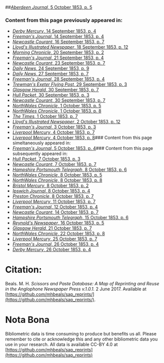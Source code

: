 ##[*Aberdeen Journal*, 5 October 1853, p. 5](https://mhbeals.github.io/sap_html/Aberdeen-Journal/Aberdeen-Journal-5-October-1853-p-5)

### Content from this page previously appeared in:
+ [*Derby Mercury*, 14 September 1853, p. 4](https://mhbeals.github.io/sap_html/Derby-Mercury/Derby-Mercury-14-September-1853-p-4)
+ [*Freeman's Journal*, 14 September 1853, p. 4](https://mhbeals.github.io/sap_html/Freeman's-Journal/Freeman's-Journal-14-September-1853-p-4)
+ [*Newcastle Courant*, 16 September 1853, p. 7](https://mhbeals.github.io/sap_html/Newcastle-Courant/Newcastle-Courant-16-September-1853-p-7)
+ [*Lloyd's Illustrated Newspaper*, 18 September 1853, p. 12](https://mhbeals.github.io/sap_html/Lloyd's-Illustrated-Newspaper/Lloyd's-Illustrated-Newspaper-18-September-1853-p-12)
+ [*Morning Chronicle*, 20 September 1853, p. 2](https://mhbeals.github.io/sap_html/Morning-Chronicle/Morning-Chronicle-20-September-1853-p-2)
+ [*Freeman's Journal*, 21 September 1853, p. 4](https://mhbeals.github.io/sap_html/Freeman's-Journal/Freeman's-Journal-21-September-1853-p-4)
+ [*Newcastle Courant*, 23 September 1853, p. 7](https://mhbeals.github.io/sap_html/Newcastle-Courant/Newcastle-Courant-23-September-1853-p-7)
+ [*Daily News*, 24 September 1853, p. 9](https://mhbeals.github.io/sap_html/Daily-News/Daily-News-24-September-1853-p-9)
+ [*Daily News*, 27 September 1853, p. 7](https://mhbeals.github.io/sap_html/Daily-News/Daily-News-27-September-1853-p-7)
+ [*Freeman's Journal*, 28 September 1853, p. 4](https://mhbeals.github.io/sap_html/Freeman's-Journal/Freeman's-Journal-28-September-1853-p-4)
+ [*Trewman's Exeter Flying Post*, 29 September 1853, p. 3](https://mhbeals.github.io/sap_html/Trewman's-Exeter-Flying-Post/Trewman's-Exeter-Flying-Post-29-September-1853-p-3)
+ [*Glasgow Herald*, 30 September 1853, p. 7](https://mhbeals.github.io/sap_html/Glasgow-Herald/Glasgow-Herald-30-September-1853-p-7)
+ [*Hull Packet*, 30 September 1853, p. 3](https://mhbeals.github.io/sap_html/Hull-Packet/Hull-Packet-30-September-1853-p-3)
+ [*Newcastle Courant*, 30 September 1853, p. 7](https://mhbeals.github.io/sap_html/Newcastle-Courant/Newcastle-Courant-30-September-1853-p-7)
+ [*NorthWales Chronicle*, 1 October 1853, p. 5](https://mhbeals.github.io/sap_html/NorthWales-Chronicle/NorthWales-Chronicle-1-October-1853-p-5)
+ [*NorthWales Chronicle*, 1 October 1853, p. 8](https://mhbeals.github.io/sap_html/NorthWales-Chronicle/NorthWales-Chronicle-1-October-1853-p-8)
+ [*The Times*, 1 October 1853, p. 7](https://mhbeals.github.io/sap_html/The-Times/The-Times-1-October-1853-p-7)
+ [*Lloyd's Illustrated Newspaper*, 2 October 1853, p. 12](https://mhbeals.github.io/sap_html/Lloyd's-Illustrated-Newspaper/Lloyd's-Illustrated-Newspaper-2-October-1853-p-12)
+ [*Freeman's Journal*, 3 October 1853, p. 3](https://mhbeals.github.io/sap_html/Freeman's-Journal/Freeman's-Journal-3-October-1853-p-3)
+ [*Liverpool Mercury*, 4 October 1853, p. 7](https://mhbeals.github.io/sap_html/Liverpool-Mercury/Liverpool-Mercury-4-October-1853-p-7)
+ [*Liverpool Mercury*, 4 October 1853, p. 8](https://mhbeals.github.io/sap_html/Liverpool-Mercury/Liverpool-Mercury-4-October-1853-p-8)### Content from this page simeltaneously appeared in:
+ [*Freeman's Journal*, 5 October 1853, p. 4](https://mhbeals.github.io/sap_html/Freeman's-Journal/Freeman's-Journal-5-October-1853-p-4)### Content from this page subsequently appeared in:
+ [*Hull Packet*, 7 October 1853, p. 3](https://mhbeals.github.io/sap_html/Hull-Packet/Hull-Packet-7-October-1853-p-3)
+ [*Newcastle Courant*, 7 October 1853, p. 7](https://mhbeals.github.io/sap_html/Newcastle-Courant/Newcastle-Courant-7-October-1853-p-7)
+ [*Hampshire Portsmouth Telegraph*, 8 October 1853, p. 6](https://mhbeals.github.io/sap_html/Hampshire-Portsmouth-Telegraph/Hampshire-Portsmouth-Telegraph-8-October-1853-p-6)
+ [*NorthWales Chronicle*, 8 October 1853, p. 5](https://mhbeals.github.io/sap_html/NorthWales-Chronicle/NorthWales-Chronicle-8-October-1853-p-5)
+ [*NorthWales Chronicle*, 8 October 1853, p. 8](https://mhbeals.github.io/sap_html/NorthWales-Chronicle/NorthWales-Chronicle-8-October-1853-p-8)
+ [*Bristol Mercury*, 8 October 1853, p. 2](https://mhbeals.github.io/sap_html/Bristol-Mercury/Bristol-Mercury-8-October-1853-p-2)
+ [*Ipswich Journal*, 8 October 1853, p. 4](https://mhbeals.github.io/sap_html/Ipswich-Journal/Ipswich-Journal-8-October-1853-p-4)
+ [*Preston Chronicle*, 8 October 1853, p. 7](https://mhbeals.github.io/sap_html/Preston-Chronicle/Preston-Chronicle-8-October-1853-p-7)
+ [*Liverpool Mercury*, 11 October 1853, p. 7](https://mhbeals.github.io/sap_html/Liverpool-Mercury/Liverpool-Mercury-11-October-1853-p-7)
+ [*Freeman's Journal*, 12 October 1853, p. 4](https://mhbeals.github.io/sap_html/Freeman's-Journal/Freeman's-Journal-12-October-1853-p-4)
+ [*Newcastle Courant*, 14 October 1853, p. 7](https://mhbeals.github.io/sap_html/Newcastle-Courant/Newcastle-Courant-14-October-1853-p-7)
+ [*Hampshire Portsmouth Telegraph*, 15 October 1853, p. 6](https://mhbeals.github.io/sap_html/Hampshire-Portsmouth-Telegraph/Hampshire-Portsmouth-Telegraph-15-October-1853-p-6)
+ [*Reynold's Newspaper*, 16 October 1853, p. 5](https://mhbeals.github.io/sap_html/Reynold's-Newspaper/Reynold's-Newspaper-16-October-1853-p-5)
+ [*Glasgow Herald*, 21 October 1853, p. 7](https://mhbeals.github.io/sap_html/Glasgow-Herald/Glasgow-Herald-21-October-1853-p-7)
+ [*NorthWales Chronicle*, 22 October 1853, p. 8](https://mhbeals.github.io/sap_html/NorthWales-Chronicle/NorthWales-Chronicle-22-October-1853-p-8)
+ [*Liverpool Mercury*, 25 October 1853, p. 7](https://mhbeals.github.io/sap_html/Liverpool-Mercury/Liverpool-Mercury-25-October-1853-p-7)
+ [*Freeman's Journal*, 26 October 1853, p. 4](https://mhbeals.github.io/sap_html/Freeman's-Journal/Freeman's-Journal-26-October-1853-p-4)
+ [*Derby Mercury*, 26 October 1853, p. 4](https://mhbeals.github.io/sap_html/Derby-Mercury/Derby-Mercury-26-October-1853-p-4)
                    
# Citation: 

Beals. M. H. *Scissors and Paste Database: A Map of Reprinting and Reuse in the Anglophone Newspaper Press v.1.0.1.* 2 June 2017. Available at [https://github.com/mhbeals/sap_reprints/](https://github.com/mhbeals/sap_reprints/). 
                    
# Nota Bona

Bibliometric data is time consuming to produce but benefits us all. Please remember to cite or acknowledge this and any other bibliometric data you use in your research. All data is available CC-BY 4.0 at [https://github.com/mhbeals/sap_reprints](https://github.com/mhbeals/sap_reprints)
